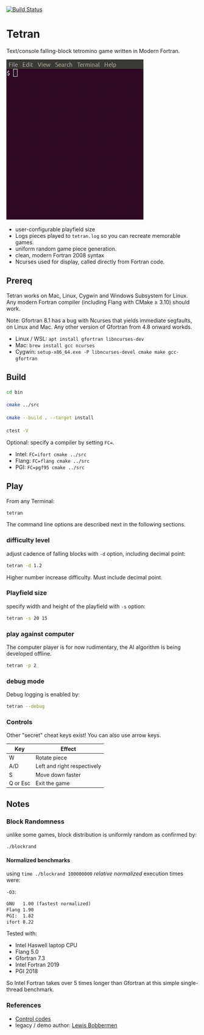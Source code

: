 [![Build Status](https://travis-ci.com/fortran-gaming/tetran.svg?branch=master)](https://travis-ci.com/fortran-gaming/tetran)

# Tetran


Text/console falling-block tetromino game written in Modern Fortran.

![Tetran gameplay demo](doc/tetran.gif)

-   user-configurable playfield size
-   Logs pieces played to `tetran.log` so you can recreate memorable games.
-   uniform random game piece generation.
-   clean, modern Fortran 2008 syntax
-   Ncurses used for display, called directly from Fortran code.

## Prereq

Tetran works on Mac, Linux, Cygwin and Windows Subsystem for Linux. 
Any modern Fortran compiler (including Flang with CMake &ge; 3.10) should work.

Note: Gfortran 8.1 has a bug with Ncurses that yields immediate segfaults, on Linux and Mac. Any other version of Gfortran from 4.8 onward workds.

-   Linux / WSL: `apt install gfortran libncurses-dev`
-   Mac: `brew install gcc ncurses`
-   Cygwin: `setup-x86_64.exe -P libncurses-devel cmake make gcc-gfortran`

## Build

```bash
cd bin

cmake ../src

cmake --build . --target install

ctest -V
```

Optional: specify a compiler by setting `FC=`.

-   Intel: `FC=ifort cmake ../src`
-   Flang: `FC=flang cmake ../src`
-   PGI: `FC=pgf95 cmake ../src`

## Play
From any Terminal:
```bash
tetran
```

The command line options are described next in the following sections.

### difficulty level

adjust cadence of falling blocks with `-d` option, including decimal
point:

```bash
tetran -d 1.2
```

Higher number increase difficulty. Must include decimal point.

### Playfield size

specify width and height of the playfield with `-s` option:

```bash
tetran -s 20 15
```

### play against computer

The computer player is for now rudimentary, the AI algorithm is being developed offline.

```bash
tetran -p 2
```

### debug mode

Debug logging is enabled by:

```bash
tetran --debug
```

### Controls

Other "secret" cheat keys exist! You can also use arrow keys.

  Key      |  Effect
-----------|-----------------------------
  W        | Rotate piece
  A/D      | Left and right respectively
  S        | Move down faster
  Q or Esc | Exit the game

## Notes

### Block Randomness

unlike some games, block distribution is uniformly random as confirmed by:

    ./blockrand

#### Normalized benchmarks

using `time ./blockrand 100000000` *relative normalized* execution times were:

`-O3`:

    GNU   1.00 (fastest normalized)
    Flang 1.90
    PGI:  1.82 
    ifort 8.22

Tested with:

-   Intel Haswell laptop CPU
-   Flang 5.0
-   Gfortran 7.3
-   Intel Fortran 2019
-   PGI 2018

So Intel Fortran takes over 5 times longer than Gfortran at this simple single-thread benchmark.

### References

* [Control codes](https://en.wikipedia.org/wiki/C0_and_C1_control_codes)
* legacy / demo author:   [Lewis Bobbermen](https://github.com/lewisjb)


